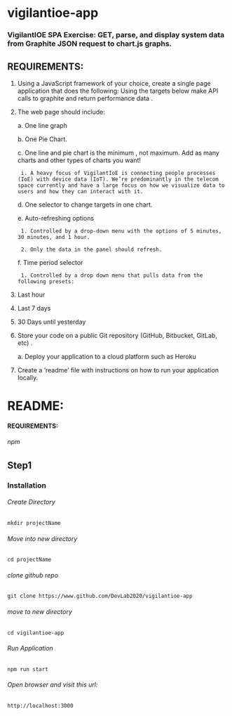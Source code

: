 # vigilantioe-app

### VigilantIOE SPA Exercise: GET, parse, and display system data from Graphite JSON request to chart.js graphs.

## REQUIREMENTS:

1. Using a JavaScript framework of your choice, create a single page application that does the following: Using the targets below make API calls to graphite and return performance data . 


2. The web page should include: 

	a. One line graph 

	b. One Pie Chart. 

	c. One line and pie chart is the minimum , not maximum. Add as many charts and other types of charts you want! 

		i. A heavy focus of VigilantIoE is connecting people processes (IoE) with device data (IoT). We’re predominantly in the telecom space currently and have a large focus on how we visualize data to users and how they can interact with it. 

	d. One selector to change targets in one chart. 

	e. Auto-refreshing options 

		1. Controlled by a drop-down menu with the options of 5 minutes, 30 minutes, and 1 hour. 

		2. Only the data in the panel should refresh. 

	f. Time period selector 

		1. Controlled by a drop down menu that pulls data from the following presets: 

1. Last hour 

2. Last 7 days 

3. 30 Days until yesterday 

3. Store your code on a public Git repository (GitHub, Bitbucket, GitLab, etc) . 

	a. Deploy your application to a cloud platform such as Heroku 

4. Create a ‘readme’ file with instructions on how to run your application locally.


# README:
#### REQUIREMENTS:
###### npm

## Step1

### Installation

###### Create Directory

	mkdir projectName

###### Move into new directory 

	cd projectName

###### clone github repo

	git clone https://www.github.com/DevLab2020/vigilantioe-app

###### move to new directory

	cd vigilantioe-app

###### Run Application

	npm run start	

###### Open browser and visit this url:

	http://localhost:3000
